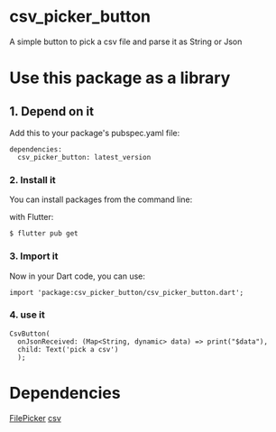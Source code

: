 # csv_picker_button

A simple button to pick a csv file and parse it as String or Json

# Use this package as a library

## 1. Depend on it

Add this to your package's pubspec.yaml file:

```
dependencies:
  csv_picker_button: latest_version
```

### 2. Install it

You can install packages from the command line:

with Flutter:

```
$ flutter pub get
```

### 3. Import it

Now in your Dart code, you can use:

```
import 'package:csv_picker_button/csv_picker_button.dart';
```

### 4. use it

```
CsvButton(
  onJsonReceived: (Map<String, dynamic> data) => print("$data"),
  child: Text('pick a csv')
  );
```

# Dependencies

[FilePicker](https://pub.dev/packages/file_picker)
[csv](https://pub.dev/packages/csv/versions/5.0.0-nullsafety.0)
